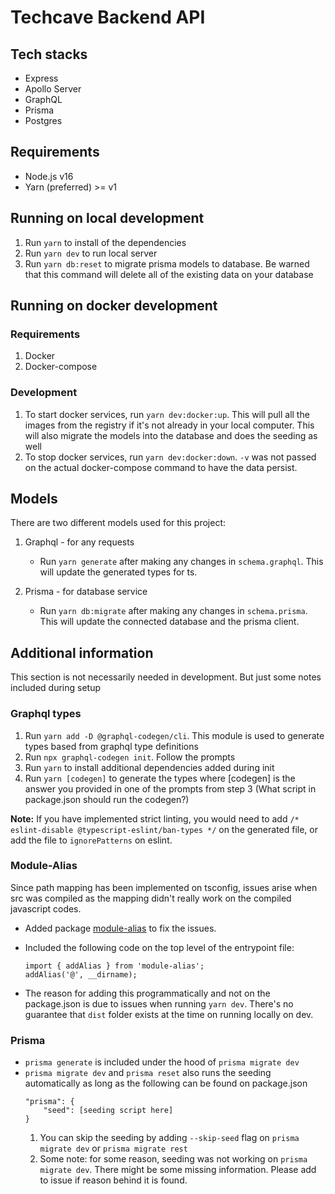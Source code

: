 # Techcave Backend API

## Tech stacks

- Express
- Apollo Server
- GraphQL
- Prisma
- Postgres

## Requirements

- Node.js v16
- Yarn (preferred) >= v1

## Running on local development

1. Run `yarn` to install of the dependencies
2. Run `yarn dev` to run local server
3. Run `yarn db:reset` to migrate prisma models to database. Be warned that this command will delete all of the existing data on your database

## Running on docker development

### Requirements

1. Docker
2. Docker-compose

### Development

1. To start docker services, run `yarn dev:docker:up`. This will pull all the images from the registry if it's not already in your local computer. This will also migrate the models into the database and does the seeding as well
2. To stop docker services, run `yarn dev:docker:down`. `-v` was not passed on the actual docker-compose command to have the data persist.

## Models

There are two different models used for this project:

1. Graphql - for any requests

   - Run `yarn generate` after making any changes in `schema.graphql`. This will update the generated types for ts.

2. Prisma - for database service

   - Run `yarn db:migrate` after making any changes in `schema.prisma`. This will update the connected database and the prisma client.

## Additional information

This section is not necessarily needed in development. But just some notes included during setup

### Graphql types

1. Run `yarn add -D @graphql-codegen/cli`. This module is used to generate types based from graphql type definitions
2. Run `npx graphql-codegen init`. Follow the prompts
3. Run `yarn` to install additional dependencies added during init
4. Run `yarn [codegen]` to generate the types where [codegen] is the answer you provided in one of the prompts from step 3 (What script in package.json should run the codegen?)

**Note:** If you have implemented strict linting, you would need to add `/* eslint-disable @typescript-eslint/ban-types */` on the generated file, or add the file to `ignorePatterns` on eslint.

### Module-Alias

Since path mapping has been implemented on tsconfig, issues arise when src was compiled as the mapping didn't really work on the compiled javascript codes.

- Added package [module-alias](https://www.npmjs.com/package/module-alias) to fix the issues.

- Included the following code on the top level of the entrypoint file:
  ```
  import { addAlias } from 'module-alias';
  addAlias('@', __dirname);
  ```
- The reason for adding this programmatically and not on the package.json is due to issues when running `yarn dev`. There's no guarantee that `dist` folder exists at the time on running locally on dev.

### Prisma

- `prisma generate` is included under the hood of `prisma migrate dev`
- `prisma migrate dev` and `prisma reset` also runs the seeding automatically as long as the following can be found on package.json
  ```
  "prisma": {
      "seed": [seeding script here]
  }
  ```
  1. You can skip the seeding by adding `--skip-seed` flag on `prisma migrate dev` or `prisma migrate rest`
  2. Some note: for some reason, seeding was not working on `prisma migrate dev`. There might be some missing information. Please add to issue if reason behind it is found.
